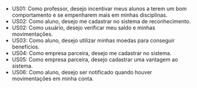 * US01:  Como professor, desejo incentivar meus alunos a terem um bom comportamento e se empenharem mais em minhas disciplinas.
* US02:  Como aluno, desejo me cadastrar no sistema de reconhecimento.
* US02:  Como usuário, desejo verificar meu saldo e minhas movimentações. 
* US03:  Como aluno, desejo utilizar minhas moedas para conseguir benefícios.
* US04:  Como empresa parceira, desejo me cadastrar no sistema.
* US05:  Como empresa parceira, desejo cadastrar uma vantagem ao sistema.
* US06:  Como aluno, desejo ser notificado quando houver movimentações em minha conta.
